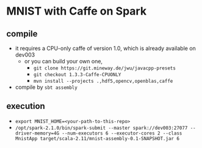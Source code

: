 # MNIST with Caffe on Spark

## compile
- it requires a CPU-only caffe of version 1.0, which is already available on dev003
    - or you can build your own one,
        - `git clone https://git.mineway.de/jwu/javacpp-presets`
        - `git checkout 1.3.3-Caffe-CPUONLY`
        - `mvn install --projects .,hdf5,opencv,openblas,caffe`
- compile by `sbt assembly`

## execution
+ `export MNIST_HOME=<your-path-to-this-repo>`
+ `/opt/spark-2.1.0/bin/spark-submit --master spark://dev003:27077 --driver-memory=4G --num-executors 6 --executor-cores 2 --class MnistApp target/scala-2.11/mnist-assembly-0.1-SNAPSHOT.jar 6`